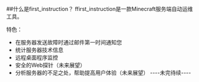 ##什么是first_instruction？
ffirst_instruction是一款Minecraft服务端自动运维工具。

特色：

 - 在服务器发送故障时通过邮件第一时间通知您
 - 统计服务器技术信息
 - 远程桌面程序监控
 - 安全的Web探针（未来展望）
 - 分析服务器的不足之处，帮助提高用户体验（未来展望）
----未完待续----
